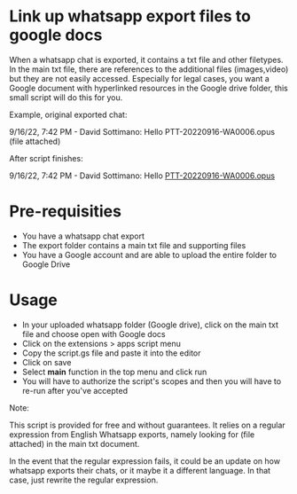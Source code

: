 # Link up whatsapp export files to google docs

When a whatsapp chat is exported, it contains a txt file and other filetypes. In the main txt file, there are references to the additional files (images,video) but they are not easily accessed.  Especially for legal cases, you want a Google document with hyperlinked resources in the Google drive folder, this small script will do this for you.

Example, original exported chat: 

9/16/22, 7:42 PM - David Sottimano: Hello PTT-20220916-WA0006.opus (file attached)

After script finishes:

9/16/22, 7:42 PM - David Sottimano: Hello [PTT-20220916-WA0006.opus](https://github.com/dsottimano/whatsapp-export-google-docs-link/edit/main/#)

# Pre-requisities
- You have a whatsapp chat export
- The export folder contains a main txt file and supporting files
- You have a Google account and are able to upload the entire folder to Google Drive

# Usage
- In your uploaded whatsapp folder (Google drive), click on the main txt file and choose open with Google docs
- Click on the extensions > apps script menu
- Copy the script.gs file and paste it into the editor
- Click on save
- Select **main** function in the top menu and click run
- You will have to authorize the script's scopes and then you will have to re-run after you've accepted

Note: 

This script is provided for free and without guarantees.  It relies on a regular expression from English Whatsapp exports, namely looking for (file attached) in the main txt document.

In the event that the regular expression fails, it could be an update on how whatsapp exports their chats, or it maybe it a different language. In that case, just rewrite the regular expression.


